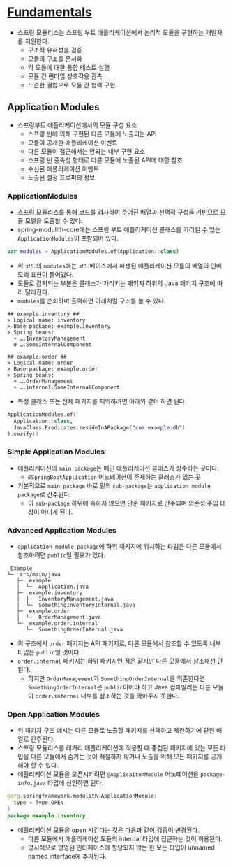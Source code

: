 # [Fundamentals](https://docs.spring.io/spring-modulith/reference/fundamentals.html)
- 스프링 모듈리스는 스프링 부트 애플리케이션에서 논리적 모듈을 구현하는 개발자를 지원한다.
    - 구조적 유혀성을 검증
    - 모듈의 구조를 문서화
    - 각 모듈에 대한 통합 테스트 실행
    - 모듈 간 런타임 상호작용 관측
    - 느슨한 결합으로 모듈 간 협력 구현

## Application Modules

- 스프링부트 애플리케이션에서의 모듈 구성 요소
    - 스프링 빈에 의해 구현된 다른 모듈에 노출되는 API
    - 모듈이 공개한 애플리케이션 이벤트
    - 다른 모듈이 접근해서는 안되는 내부 구현 요소
    - 스프링 빈 종속성 형태로 다른 모듈에 노출된 API에 대한 참조
    - 수신된 애플리케이션 이벤트
    - 노출된 설정 프로퍼티 정보

### ApplicationModules

- 스프링 모듈리스를 통해 코드를 검사하여 주어진 배열과 선택적 구성을 기반으로 모듈 모델을 도출할 수 있다.
- spring-modulith-core에는 스프링 부트 애플리케이션 클래스를 가리킬 수 있는 `ApplicationModules`이 포함되어 있다.

```kotlin
var modules = ApplicationModules.of(Application::class)
```

- 위 코드의 `modules`에는 코드베이스에서 파생된 애플리케이션 모듈의 배열의 인메모리 표현이 들어있다.
- 모듈로 감지되는 부분은 클래스가 가리키는 패키지 하위의 Java 패키지 구조에 따라 달라진다.
- `modules`를 순회하며 출력하면 아래처럼 구조를 볼 수 있다.

```
## example.inventory ##
> Logical name: inventory
> Base package: example.inventory
> Spring beans:
  + ….InventoryManagement
  o ….SomeInternalComponent

## example.order ##
> Logical name: order
> Base package: example.order
> Spring beans:
  + ….OrderManagement
  + ….internal.SomeInternalComponent
```

- 특정 클래스 또는 전체 패키지를 제외하려면 아래와 같이 하면 된다.

```kotlin
ApplicationModules.of(
  Application::class, 
  JavaClass.Predicates.resideInAPackage("com.example.db")
).verify()
```

### Simple Application Modules

- 애플리케이션의 `main package`는 메인 애플리케이션 클래스가 상주하는 곳이다.
    - `@SpringBootApplication` 어노테이션이 존재하는 클래스가 있는 곳
- 기본적으로 `main package` 바로 밑의 `sub-package`는 `application module package`로 간주된다.
    - 이 `sub-package` 하위에 속하지 않으면 단순 패키지로 간주되며 의존성 주입 대상이 아니게 된다.

### Advanced Application Modules

- `application module package`에 하위 패키지에 위치하는 타입은 다른 모듈에서 참조하려면 `public`일 필요가 있다.

```
 Example
└─  src/main/java
   ├─  example
   |  └─  Application.java
   ├─  example.inventory
   |  ├─  InventoryManagement.java
   |  └─  SomethingInventoryInternal.java
   ├─  example.order
   |  └─  OrderManagement.java
   └─  example.order.internal
      └─  SomethingOrderInternal.java
```

- 위 구조에서 `order` 패키지는 API 패키지로, 다른 모듈에서 참조할 수 있도록 내부 타입은 `public`일 것이다.
- `order.internal` 패키지는 하위 패키지인 점은 같지만 다른 모듈에서 참조해선 안 된다.
    - 하지만 `OrderManagement`가 `SomethingOrderInternal`을 의존한다면 `SomethingOrderInternal`은 `public`이어야 하고 Java 컴파일러는 다른 모듈이 `order.internal` 내부를 참조하는 것을 막아주지 못한다.

### Open Application Modules

- 위 패키지 구조 예시는 다른 모듈로 노출할 패키지를 선택하고 제한하기에 닫힌 배열로 간주된다.
- 스프링 모듈리스를 레거리 애플리케이션에 적용할 때 중첩된 패키지에 있는 모든 타입을 다른 모듈에서 숨기는 것이 적절하지 않거나 노출을 위해 모든 패키지를 공개해야 할 수 있다.
- 애플리케이션 모듈을 오픈시키려면 `@ApplicaitonModule` 어노테이션을 `package-info.java` 타입에 선언하면 된다.

```kotlin
@org.springframework.modulith.ApplicationModule(
  type = Type.OPEN
)
package example.inventory
```

- 애플리케이션 모듈을 open 시킨다는 것은 다음과 같이 검증이 변경된다.
    - 다른 모듈에서 애플리케이션 모듈의 internal 타입에 접근하는 것이 허용된다.
    - 명시적으로 명명된 인터페이스에 할당되지 않는 한 모든 타입이 unnamed named interface에 추가된다.

